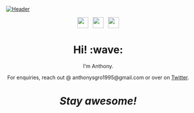 [![Header](https://user-images.githubusercontent.com/64649626/126836994-24bff721-b63a-4cf5-8397-ca46c0663def.png "Header")](https://anthony-sgro.com/)

<p align='center'>
  <a href="https://anthony-sgro.com" target="_blank"><img height="30" src="https://user-images.githubusercontent.com/64649626/126838855-a05abc4a-029e-4eda-a96c-7a31304e2933.png"></a>&nbsp;&nbsp;
  <a href="https://twitter.com/YaBoySgro" target="_blank"><img height="30" src="https://user-images.githubusercontent.com/64649626/126838011-1f4e8130-3e10-4f3f-8f41-19425ad09134.png"></a>&nbsp;&nbsp;
  <a href="https://www.linkedin.com/in/sgro/" target="_blank"><img height="30" src="https://user-images.githubusercontent.com/64649626/126838172-3d2de30c-13eb-475a-ab91-9e8e5e5d5c48.png"></a>
</p>

<!-- Hey there 👋, -->
<h1 align='center'> Hi! :wave:</h1>
<p align='center'>
I'm Anthony.
</p>
<p align='center'>For enquiries, reach out @ anthonysgro1995@gmail.com or over on <a href="https://twitter.com/YaBoySgro">Twitter</a>.</p>

<h1 align='center'><i>Stay awesome!</i></h1>


<!--
**anthonysgro/anthonysgro** is a ✨ _special_ ✨ repository because its `README.md` (this file) appears on your GitHub profile.

Here are some ideas to get you started:

- 🔭 I’m currently working on ...
- 🌱 I’m currently learning ...
- 📫 How to reach me: ...
